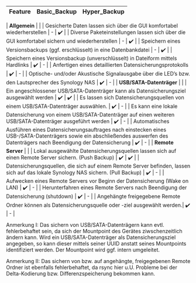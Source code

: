 
| Feature |	Basic_Backup	| Hyper_Backup |
| ------------- | ------------- | ------------------- |

| **Allgemein** | | 
| Gesicherte Daten lassen sich über die GUI komfortabel wiederherstellen	| - | ✔️ |
| Diverse Paketeinstellungen lassen sich über die GUI komfortabel sichern und wiederherstellen	 | - | ✔️ |
| Speichern eines Versionsbackups (ggf. erschlüsselt) in eine Datenbankdatei | - | ✔️ |
| Speichern eines Versionsbackup (unverschlüsselt) in Dateiform mittels Hardlinks | ✔️ | - |
| Anfertigen eines detaillierten Datensicherungsprotokolls | ✔️ | - |
| Optische- und/oder Akustische Signalausgabe über die LED’s bzw. den Lautsprecher des Synology NAS | ✔️ | - |
| **USB/SATA-Datenträger** | | 
| Ein angeschlossener USB/SATA-Datenträger kann als Datensicherungsziel ausgewählt werden | ✔️ | ✔️ |
| Es lassen sich Datensicherungsquellen von einem USB/SATA-Datenträger auswählen. | ✔️ | - |
| Es kann eine lokale Datensicherung von einem USB/SATA-Datenträger auf einen weiteren USB/SATA-Datenträger ausgeführt werden | ✔️ | - |
| Automatisches Ausführen eines Datensicherungsauftrages nach einstecken eines USB-/SATA-Datenträgers sowie ein abschließendes auswerfen des Datenträgers nach Beendigung der Datensicherung | ✔️ | - |
| **Remote Server** | |
| Lokal ausgewählte Datensicherungsquellen lassen sich auf einen Remote Server sichern. (Push Backup) | ✔️ | ✔️ |
| Datensicherungsquellen, die sich auf einem Remote Server befinden, lassen sich auf das lokale Synology NAS sichern. (Pull Backup) | ✔️ | - |
| Aufwecken eines Remote Servers vor Beginn der Datensicherung (Wake on LAN) | ✔️ | - |
| Herunterfahren eines Remote Servers nach Beendigung der Datensicherung (shutdown) | ✔️ | - |
| Angehängte freigegebene Remote Ordner können als Datensicherungsquelle oder -ziel ausgewählt werden.| ✔️ | - |

Anmerkung I:
Das sichern von USB/SATA-Datenträgern kann evtl. fehlerbehaftet sein, da sich der Mountpoint des Gerätes ziwschenzeitlich ändern kann. Wird ein USB/SATA-Datenträger als Datensicherungsziel angegeben, so kann dieser mittels seiner UUID anstatt seines Mountpoints identifiziert werden. Der Mountpoint wird ggf. intern umgeleitet.

Anmerkung II:
Das sichern von bzw. auf angehängte, freigegebenen Remote Ordner ist ebenfalls fehlerbehaftet, da rsync hier u.U. Probleme bei der Delta-Kodierung bzw. Differenzspeicherung bekommen kann.
